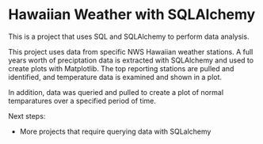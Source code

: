 # Hawaiian Weather with SQLAlchemy

This is a project that uses SQL and SQLAlchemy to perform data analysis.

This project uses data from specific NWS Hawaiian weather stations. A full years worth of preciptation data is extracted with SQLAlchemy and used to create
plots with Matplotlib. The top reporting stations are pulled and identified, and temperature data is examined and shown in a plot.

In addition, data was queried and pulled to create a plot of normal temparatures over a specified period of time.

Next steps:
- More projects that require querying data with SQLalchemy
